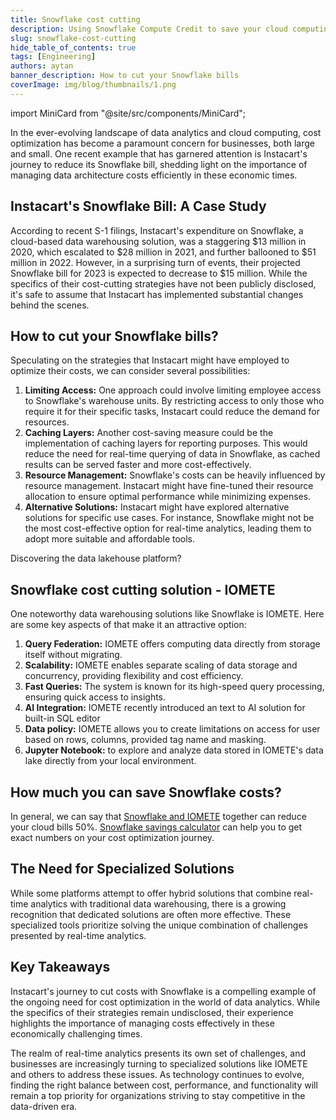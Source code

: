 ```yaml
---
title: Snowflake cost cutting
description: Using Snowflake Compute Credit to save your cloud computing bills by 50%. Want to know how much does it means exactly? Check our blog
slug: snowflake-cost-cutting
hide_table_of_contents: true
tags: [Engineering]
authors: aytan
banner_description: How to cut your Snowflake bills
coverImage: img/blog/thumbnails/1.png
---
```


import MiniCard from "@site/src/components/MiniCard";

In the ever-evolving landscape of data analytics and cloud computing, cost optimization has become a paramount concern for businesses, both large and small. One recent example that has garnered attention is Instacart's journey to reduce its Snowflake bill, shedding light on the importance of managing data architecture costs efficiently in these economic times.

<!-- truncate -->

## Instacart's Snowflake Bill: A Case Study

According to recent S-1 filings, Instacart's expenditure on Snowflake, a cloud-based data warehousing solution, was a staggering $13 million in 2020, which escalated to $28 million in 2021, and further ballooned to $51 million in 2022. However, in a surprising turn of events, their projected Snowflake bill for 2023 is expected to decrease to $15 million. While the specifics of their cost-cutting strategies have not been publicly disclosed, it's safe to assume that Instacart has implemented substantial changes behind the scenes.

## How to cut your Snowflake bills?

Speculating on the strategies that Instacart might have employed to optimize their costs, we can consider several possibilities:

1. **Limiting Access:** One approach could involve limiting employee access to Snowflake's warehouse units. By restricting access to only those who require it for their specific tasks, Instacart could reduce the demand for resources.
2. **Caching Layers:** Another cost-saving measure could be the implementation of caching layers for reporting purposes. This would reduce the need for real-time querying of data in Snowflake, as cached results can be served faster and more cost-effectively.
3. **Resource Management:** Snowflake's costs can be heavily influenced by resource management. Instacart might have fine-tuned their resource allocation to ensure optimal performance while minimizing expenses.
4. **Alternative Solutions:** Instacart might have explored alternative solutions for specific use cases. For instance, Snowflake might not be the most cost-effective option for real-time analytics, leading them to adopt more suitable and affordable tools.

<MiniCard link="https://form.typeform.com/to/ofF9ZQYd" linkName="Try Sandbox">Discovering the data lakehouse platform?</MiniCard>

## Snowflake cost cutting solution - IOMETE

One noteworthy data warehousing solutions like Snowflake is IOMETE. Here are some key aspects of that make it an attractive option:

1. **Query Federation:** IOMETE offers computing data directly from storage itself without migrating.
2. **Scalability:** IOMETE enables separate scaling of data storage and concurrency, providing flexibility and cost efficiency.
3. **Fast Queries:** The system is known for its high-speed query processing, ensuring quick access to insights.
4. **AI Integration:** IOMETE recently introduced an text to AI solution for built-in SQL editor
5. **Data policy:** IOMETE allows you to create limitations on access for user based on rows, columns, provided tag name and masking.
6. **Jupyter Notebook:** to explore and analyze data stored in IOMETE's data lake directly from your local environment.

## How much you can save Snowflake costs?

In general, we can say that [Snowflake and IOMETE](https://iomete.com/cases/augment-snowflake-with-iomete) together can reduce your cloud bills 50%. [Snowflake savings calculator](https://iomete.com/calculate/snowflake) can help you to get exact numbers on your cost optimization journey.

## The Need for Specialized Solutions

While some platforms attempt to offer hybrid solutions that combine real-time analytics with traditional data warehousing, there is a growing recognition that dedicated solutions are often more effective. These specialized tools prioritize solving the unique combination of challenges presented by real-time analytics.

## Key Takeaways

Instacart's journey to cut costs with Snowflake is a compelling example of the ongoing need for cost optimization in the world of data analytics. While the specifics of their strategies remain undisclosed, their experience highlights the importance of managing costs effectively in these economically challenging times.

The realm of real-time analytics presents its own set of challenges, and businesses are increasingly turning to specialized solutions like IOMETE and others to address these issues. As technology continues to evolve, finding the right balance between cost, performance, and functionality will remain a top priority for organizations striving to stay competitive in the data-driven era.
